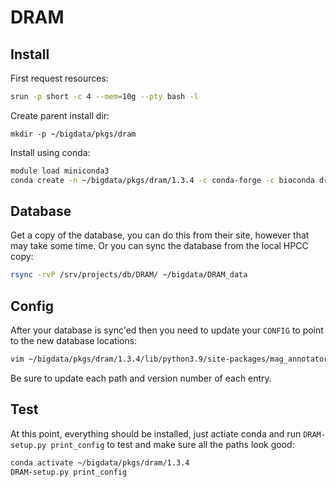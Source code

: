 # DRAM

## Install

First request resources:

```bash
srun -p short -c 4 --mem=10g --pty bash -l
```

Create parent install dir:

```
mkdir -p ~/bigdata/pkgs/dram
```

Install using conda:

```bash
module load miniconda3
conda create -n ~/bigdata/pkgs/dram/1.3.4 -c conda-forge -c bioconda dram
```

## Database

Get a copy of the database, you can do this from their site, however that may take some time.
Or you can sync the database from the local HPCC copy:

```bash
rsync -rvP /srv/projects/db/DRAM/ ~/bigdata/DRAM_data
```

## Config

After your database is sync'ed then you need to update your `CONFIG` to point to the new database locations:

```bash
vim ~/bigdata/pkgs/dram/1.3.4/lib/python3.9/site-packages/mag_annotator/CONFIG
```

Be sure to update each path and version number of each entry.

## Test

At this point, everything should be installed, just actiate conda and run `DRAM-setup.py print_config` to test and make sure all the paths look good:

```bash
conda activate ~/bigdata/pkgs/dram/1.3.4
DRAM-setup.py print_config
```

